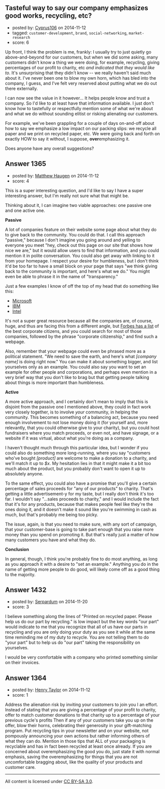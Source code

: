 ## Tasteful way to say our company emphasizes good works, recycling, etc?

- posted by: [Cyprus106](https://stackexchange.com/users/20479/cyprus106) on 2014-11-12
- tagged: `customer-development`, `brand`, `social-networking`, `market-research`
- score: 6

Up front, I think the problem is me, frankly: I usually try to just quietly go above-and-beyond for our customers, but when we did some asking, many customers didn't know a thing we were doing, for example, recycling, giving percentages of our profit to charity, etc *and indicated that they would like to*. It's unsurprising that they didn't know -- we really haven't said much about it. I've never been one to blow my own horn, which has bled into the company, I guess, and I've felt very reserved about putting what we do out there externally. 

I can now see the value in it however... It helps people know and trust a company. So I'd like to at least have that information available. I just don't know how to tastefully or respectfully mention some of what we're about and what we do without sounding elitist or risking alienating our customers.  

For example, we've been grappling for a couple of days on-and-off about how to say we emphasize a low impact on our packing slips: we recycle all paper and we print on recycled paper, etc. We were going back and forth on exactly HOW to say it without, I suppose, **over**emphasizing it. 

Does anyone have any overall suggestions? 


## Answer 1365

- posted by: [Matthew Haugen](https://stackexchange.com/users/1325646/matthew-haugen) on 2014-11-12
- score: 4

This is a super interesting question, and I'd like to say I have a super interesting answer, but I'm really not sure what that might be.

Thinking about it, I can imagine two viable approaches: one passive one and one active one.

**Passive**

A lot of companies feature on their website some page about what they do to give back to the community. You could do that. I call this approach "passive," because I don't imagine you going around and yelling to everyone you meet "hey, check out this page on our site that shows how nice we are," but it would allow users to find that information, and you could mention it in polite conversation. You could also get away with linking to it from your homepage. I respect your desire for humbleness, but I don't think it'd be too far to have a small block on your page that says "we think giving back to the community is important, and here's what we do." You might even be able to phrase it in the name of "transparency."

Just a few examples I know of off the top of my head that do something like this:

* [Microsoft](http://www.microsoft.com/about/corporatecitizenship/en-us/serving-communities/employee-giving/)
* [IBM](http://www.ibm.com/ibm/responsibility/)
* [Intel](http://www.intel.com/content/www/us/en/corporate-responsibility/corporate-responsibility.html)

It's not a super great resource because all the companies are, of course, huge, and thus are facing this from a different angle, but [Forbes has a list](http://www.forbes.com/sites/jacquelynsmith/2012/04/18/the-100-best-corporate-citizens/) of the best corporate citizens, and you could search for most of those companies, followed by the phrase "corporate citizenship," and find such a webpage.

Also, remember that your webpage could even be phrased more as a political statement. "We need to save the earth, and here's what *[company name]* is doing right now." You can make it about something bigger, and list yourselves only as an example. You could also say you want to set an example for other people and corporations, and perhaps even mention in a very brief way that you don't like to brag but that getting people talking about things is more important than humbleness.

**Active**

A more active approach, and I certainly don't mean to imply that this is disjoint from the passive one I mentioned above, they could in fact work very closely together, is to involve *your* community, in helping the community. This becomes something of a balancing act, because you need enough involvement to not lose money doing it (for yourself and, more relevantly, that you could otherwise give to your charity), but you could host fundraisers where you match proceeds, or even not, and have signage, or a website if it was virtual, about what you're doing as a company.

I haven't thought much through this particular idea, but I wonder if you could also do something more long-running, where you say "customers who've bought *[product]* are welcome to make a donation to a charity, and we'll match it up to *$x*. My hesitation lies in that it might make it a bit too much about the product, but you probably don't want to open it up to absolutely anyone.

To the same effect, you could also have a promise that you'll give a certain percentage of sales proceeds for "any of our products" to charity. That's getting a little advertisement-y for my taste, but I really don't think it's too far. I wouldn't say "...sales proceeds to charity," and I would include the fact that it's for any products, because that makes people feel like they're the ones doing it, and it doesn't make it sound like you're swimming in cash as much, but that's probably me being too picky.

The issue, again, is that you need to make sure, with any sort of campaign, that your customer-base is going to take part enough that you raise more money than you spend on promoting it. But that's really just a matter of how many customers you have and what they do.

**Conclusion**

In general, though, I think you're probably fine to do most anything, as long as you approach it with a desire to "set an example." Anything you do in the name of getting more people to do good, will likely come off as a good thing to the majority.


## Answer 1432

- posted by: [Serpardum](https://stackexchange.com/users/5325210/serpardum) on 2014-11-20
- score: 3

I believe something along the lines of "Printed on recycled paper. Please help us do our part by recycling." is low impact but the key words "our part" would indicate to me that you recognize that all of us have our parts in recycling and you are only doing your duty as you see it while at the same time reminding me of my duty to recycle. You are not telling them to do "your part" but to help us do "our part" taking the responsibility on yourselves.

I would be very comfortable with a company who printed something similar on their invoices.


## Answer 1364

- posted by: [Henry Taylor](https://stackexchange.com/users/1734959/henry-taylor) on 2014-11-12
- score: 1

Address the alienation risk by inviting your customers to join you I an effort.  Instead of stating that you are giving a percentage of your profit to charity, offer to match customer donations to that charity up to a percentage of your previous cycle's profits  Then if any of your customers take you up on the offer, blow their horns, celebrating their generosity in your gift-matching program.
Put recycling tips in your newsletter and on your website, not pompously announcing your own actions but rather informing others of what they can do.  Mention in those tips that ALL of your packaging is recyclable and has in fact been recycled at least once already.
If you are concerned about overemphasizing the good you do, just state it with normal emphasis, saving the overemphasizing for things that you are not uncomfortable bragging about, like the quality of your products and customer care.




---

All content is licensed under [CC BY-SA 3.0](https://creativecommons.org/licenses/by-sa/3.0/).
